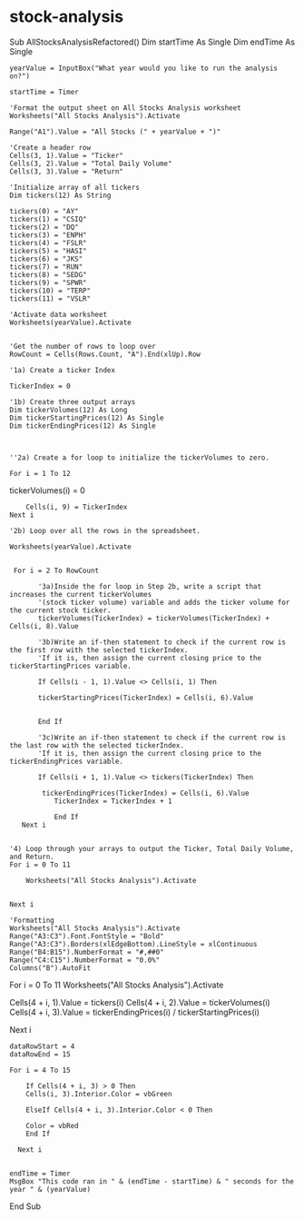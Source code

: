 # stock-analysis
Sub AllStocksAnalysisRefactored()
    Dim startTime As Single
    Dim endTime  As Single

    yearValue = InputBox("What year would you like to run the analysis on?")

    startTime = Timer
    
    'Format the output sheet on All Stocks Analysis worksheet
    Worksheets("All Stocks Analysis").Activate
    
    Range("A1").Value = "All Stocks (" + yearValue + ")"
    
    'Create a header row
    Cells(3, 1).Value = "Ticker"
    Cells(3, 2).Value = "Total Daily Volume"
    Cells(3, 3).Value = "Return"

    'Initialize array of all tickers
    Dim tickers(12) As String
    
    tickers(0) = "AY"
    tickers(1) = "CSIQ"
    tickers(2) = "DQ"
    tickers(3) = "ENPH"
    tickers(4) = "FSLR"
    tickers(5) = "HASI"
    tickers(6) = "JKS"
    tickers(7) = "RUN"
    tickers(8) = "SEDG"
    tickers(9) = "SPWR"
    tickers(10) = "TERP"
    tickers(11) = "VSLR"
    
    'Activate data worksheet
    Worksheets(yearValue).Activate
    
    
    'Get the number of rows to loop over
    RowCount = Cells(Rows.Count, "A").End(xlUp).Row
    
    '1a) Create a ticker Index
    
    TickerIndex = 0

    '1b) Create three output arrays
    Dim tickerVolumes(12) As Long
    Dim tickerStartingPrices(12) As Single
    Dim tickerEndingPrices(12) As Single

    
   
    ''2a) Create a for loop to initialize the tickerVolumes to zero.
    
    For i = 1 To 12
   tickerVolumes(i) = 0
        
        Cells(i, 9) = TickerIndex
    Next i
    
    '2b) Loop over all the rows in the spreadsheet.
    
    Worksheets(yearValue).Activate
     
     
     For i = 2 To RowCount
 
           '3a)Inside the for loop in Step 2b, write a script that increases the current tickerVolumes
           '(stock ticker volume) variable and adds the ticker volume for the current stock ticker.
           tickerVolumes(TickerIndex) = tickerVolumes(TickerIndex) + Cells(i, 8).Value

           '3b)Write an if-then statement to check if the current row is the first row with the selected tickerIndex.
           'If it is, then assign the current closing price to the tickerStartingPrices variable.
           
           If Cells(i - 1, 1).Value <> Cells(i, 1) Then
           
           tickerStartingPrices(TickerIndex) = Cells(i, 6).Value

               
           End If

           '3c)Write an if-then statement to check if the current row is the last row with the selected tickerIndex.
           'If it is, then assign the current closing price to the tickerEndingPrices variable.
           
           If Cells(i + 1, 1).Value <> tickers(TickerIndex) Then
           
            tickerEndingPrices(TickerIndex) = Cells(i, 6).Value
               TickerIndex = TickerIndex + 1
               
               End If
       Next i

    
    '4) Loop through your arrays to output the Ticker, Total Daily Volume, and Return.
    For i = 0 To 11
        
        Worksheets("All Stocks Analysis").Activate
        
        
    Next i
    
    'Formatting
    Worksheets("All Stocks Analysis").Activate
    Range("A3:C3").Font.FontStyle = "Bold"
    Range("A3:C3").Borders(xlEdgeBottom).LineStyle = xlContinuous
    Range("B4:B15").NumberFormat = "#,##0"
    Range("C4:C15").NumberFormat = "0.0%"
    Columns("B").AutoFit
  
  For i = 0 To 11
   Worksheets("All Stocks Analysis").Activate
   
   Cells(4 + i, 1).Value = tickers(i)
   Cells(4 + i, 2).Value = tickerVolumes(i)
   Cells(4 + i, 3).Value = tickerEndingPrices(i) / tickerStartingPrices(i)
   
   Next i
   
    dataRowStart = 4
    dataRowEnd = 15

    For i = 4 To 15
        
        If Cells(4 + i, 3) > 0 Then
        Cells(i, 3).Interior.Color = vbGreen
        
        ElseIf Cells(4 + i, 3).Interior.Color < 0 Then
        
        Color = vbRed
        End If
       
      Next i
      

    endTime = Timer
    MsgBox "This code ran in " & (endTime - startTime) & " seconds for the year " & (yearValue)

 
End Sub
